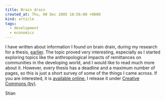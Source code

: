 ```yaml
---
title: Brain drain
created_at: Thu, 08 Dec 2005 18:56:00 +0000
kind: article
tags:
  - development
  - economics
---
```


I have written about information I found on brain drain, during my
research for a thesis,
[earlier](http://reganmian.net/blog/2005/10/02/ethiopian-doctors/). The
topic proved very interesting, especially as I started exploring topics
like the anthropological impacts of remittances on communities in the
developing world, and I would like to read much more about it. However,
every thesis has a deadline and a maximum number of pages, so this is
just a short survey of some of the things I came across. If you are
interested, it is [available
online.](http://reganmian.net/blog/files/Brain-Drain-Stian.pdf) I
release it under [Creative Commons
(by)](http://creativecommons.org/licenses/by/2.0/).

Stian
